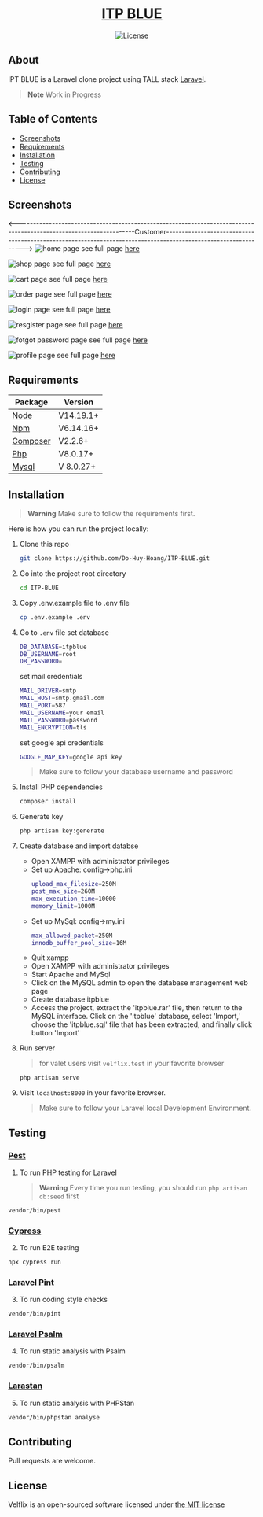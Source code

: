 <a href="https://github.com/Do-Huy-Hoang/ITP-BLUE.git"> <h1 align="center">ITP BLUE</h1></a>
<p align="center"><a href="https://github.com/josuapsianturi/velflix/blob/main/LICENSE"><img src="https://poser.pugx.org/cpriego/valet-linux/license.svg" alt="License"></a>
</p>

## About

IPT BLUE is a Laravel clone project using TALL stack  [Laravel](https://laravel.com/).

> **Note**
> Work in Progress

## Table of Contents

* [Screenshots](#screenshots)
* [Requirements](#requirements)
* [Installation](#installation)
* [Testing](#testing)
* [Contributing](#contributing)
* [License](#license)

<a name="screenshots"></a>
## Screenshots
<-------------------------------------------------------------------------------------------------------------------Customer--------------------------------------------------------------------------------------------------------------->
![home page](https://github.com/Do-Huy-Hoang/ITP-BLUE/blob/main/public/img/git/home.png)
see full page [here](https://github.com/Do-Huy-Hoang/ITP-BLUE/issues/1#issue-2229793631)

![shop page](https://github.com/Do-Huy-Hoang/ITP-BLUE/blob/main/public/img/git/shop.png)
see full page [here](https://github.com/Do-Huy-Hoang/ITP-BLUE/issues/2#issue-2229793768)

![cart page](https://github.com/Do-Huy-Hoang/ITP-BLUE/blob/main/public/img/git/cart.png)
see full page [here](https://github.com/Do-Huy-Hoang/ITP-BLUE/issues/3#issue-2229794000)

![order page](https://github.com/Do-Huy-Hoang/ITP-BLUE/blob/main/public/img/git/order.png)
see full page [here](https://github.com/Do-Huy-Hoang/ITP-BLUE/issues/4#issue-2229794094)

![login page](https://github.com/Do-Huy-Hoang/ITP-BLUE/blob/main/public/img/git/login.png)
see full page [here](https://github.com/Do-Huy-Hoang/ITP-BLUE/issues/6#issue-2229794300)

![resgister page](https://github.com/Do-Huy-Hoang/ITP-BLUE/blob/main/public/img/git/register.png)
see full page [here](https://github.com/Do-Huy-Hoang/ITP-BLUE/issues/7#issue-2229794400)

![fotgot password page](https://github.com/Do-Huy-Hoang/ITP-BLUE/blob/main/public/img/git/forgetpassword.png)
see full page [here](https://github.com/Do-Huy-Hoang/ITP-BLUE/issues/8#issue-2229794629)

![profile page](https://github.com/Do-Huy-Hoang/ITP-BLUE/blob/main/public/img/git/profile.png)
see full page [here](https://github.com/Do-Huy-Hoang/ITP-BLUE/issues/5#issue-2229794216)
<a name="requirements"></a>
## Requirements

Package | Version
--- | ---
[Node](https://nodejs.org/en/) | V14.19.1+
[Npm](https://nodejs.org/en/)  | V6.14.16+ 
[Composer](https://getcomposer.org/)  | V2.2.6+
[Php](https://www.php.net/)  | V8.0.17+
[Mysql](https://www.mysql.com/)  |V 8.0.27+

<a name="installation"></a>
## Installation

> **Warning**
> Make sure to follow the requirements first.

Here is how you can run the project locally:
1. Clone this repo
    ```sh
    git clone https://github.com/Do-Huy-Hoang/ITP-BLUE.git
    ```

2. Go into the project root directory
    ```sh
    cd ITP-BLUE
    ```

3. Copy .env.example file to .env file
    ```sh
    cp .env.example .env
    ```
4. Go to `.env` file 
   set database
   ```sh
   DB_DATABASE=itpblue
   DB_USERNAME=root
   DB_PASSWORD=
   ```
   set mail credentials
   ```sh
   MAIL_DRIVER=smtp
   MAIL_HOST=smtp.gmail.com
   MAIL_PORT=587
   MAIL_USERNAME=your email
   MAIL_PASSWORD=password
   MAIL_ENCRYPTION=tls
   ```
   set google api  credentials 
   ```sh
   GOOGLE_MAP_KEY=google api key
   ```
        
    > Make sure to follow your database username and password

5. Install PHP dependencies 
    ```sh
    composer install
    ```

6. Generate key 
    ```sh
    php artisan key:generate
    ```
    
7. Create database and import databse
   - Open XAMPP with administrator privileges
   - Set up Apache: config->php.ini
     ```sh
     upload_max_filesize=250M
     post_max_size=260M
     max_execution_time=10000
     memory_limit=1000M
     ```
   - Set up MySql: config->my.ini
     ```sh
     max_allowed_packet=250M
     innodb_buffer_pool_size=16M
     ```
   - Quit xampp
   - Open XAMPP with administrator privileges
   - Start Apache and MySql
   - Click on the MySQL admin to open the database management web page
   - Create database itpblue
   - Access the project, extract the 'itpblue.rar' file, then return to the MySQL interface. Click on the 'itpblue' database, select 'Import,' choose the 'itpblue.sql' file that has been extracted, and finally click button 'Import'
8. Run server 
    > for valet users visit `velflix.test` in your favorite browser
   
    ```sh
    php artisan serve
    ```  

9. Visit `localhost:8000` in your favorite browser.     

    > Make sure to follow your Laravel local Development Environment.
    
## Testing

### <a href="https://pestphp.com/">Pest</a>
1. To run PHP testing for Laravel
    > **Warning**
    > Every time you run testing, you should run `php artisan db:seed` first

```sh
vendor/bin/pest
```

### <a href="https://www.cypress.io/">Cypress</a>


2. To run E2E testing
```sh
npx cypress run
```

### <a href="https://laravel.com/docs/9.x/pint">Laravel Pint</a>

3. To run coding style checks
```sh
vendor/bin/pint
```
### <a href="https://psalm.dev/">Laravel Psalm</a>

4. To run static analysis with Psalm
```sh
vendor/bin/psalm
```
### <a href="https://github.com/nunomaduro/larastan">Larastan </a>

5. To run static analysis with PHPStan
```sh
vendor/bin/phpstan analyse
```

<a name="contributing"></a>
## Contributing
Pull requests are welcome.

<a name="license"></a>
## License
Velflix is an open-sourced software licensed under [the MIT license](https://github.com/josuapsianturi/velflix/blob/main/LICENSE)
